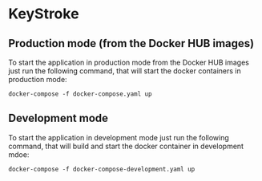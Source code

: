 # KeyStroke

## Production mode (from the Docker HUB images)

To start the application in production mode from the Docker HUB images just run the following command, that will start the docker containers in production mode:

`docker-compose -f docker-compose.yaml up`

## Development mode

To start the application in development mode just run the following command, that will build and start the docker container in development mdoe:

`docker-compose -f docker-compose-development.yaml up`
